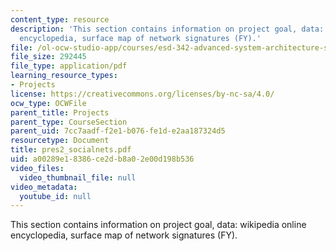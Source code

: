 ```yaml
---
content_type: resource
description: 'This section contains information on project goal, data: wikipedia online
  encyclopedia, surface map of network signatures (FY).'
file: /ol-ocw-studio-app/courses/esd-342-advanced-system-architecture-spring-2006/a00289e18386ce2db8a02e00d198b536_pres2_socialnets.pdf
file_size: 292445
file_type: application/pdf
learning_resource_types:
- Projects
license: https://creativecommons.org/licenses/by-nc-sa/4.0/
ocw_type: OCWFile
parent_title: Projects
parent_type: CourseSection
parent_uid: 7cc7aadf-f2e1-b076-fe1d-e2aa187324d5
resourcetype: Document
title: pres2_socialnets.pdf
uid: a00289e1-8386-ce2d-b8a0-2e00d198b536
video_files:
  video_thumbnail_file: null
video_metadata:
  youtube_id: null
---
```

This section contains information on project goal, data: wikipedia online encyclopedia, surface map of network signatures (FY).